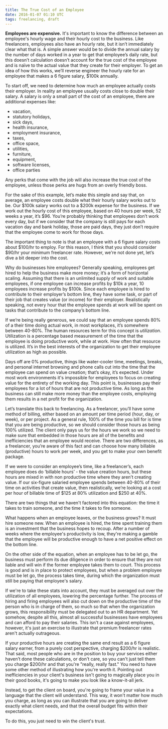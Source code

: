```yaml
---
title: The True Cost of an Employee
date: 2016-01-07 01:10 UTC
tags: freelancing, draft
---
```


**Employees are expensive.** It's important to know the difference between an employee's hourly wage and their hourly cost to the business. Like freelancers, employees also have an hourly rate, but it isn’t immediately clear what that is. A simple answer would be to divide the annual salary by the number of days worked in a year to get that employee’s daily rate, but this doesn’t calculation doesn’t account for the true cost of the employee and is naïve to the actual value that they create for their employer. To get an idea of how this works, we’ll reverse engineer the hourly rate for an employee that makes a 6 figure salary, $100k annually.

To start off, we need to determine how much an employee actually costs their employer. In reality an employee usually costs close to double their salary. A salary is only a small part of the cost of an employee, there are additional expenses like:

* vacation,
* statutory holidays,
* sick days,
* health insurance,
* employment insurance,
* taxes,
* office space,
* utilities,
* furniture,
* equipment,
* software licenses,
* office parties

Any perks that come with the job will also increase the true cost of the employee, unless those perks are hugs from an overly friendly boss.

For the sake of this example, let’s make this simple and say that, on average, an employee costs double what their hourly salary works out to be. Our $100k salary works out to a $200k expense for the business. If we work out the hourly cost of this employee, based on 40 hours per week, 52 weeks a year, it’s $96. You’re probably thinking that employees don’t work every day, but if we consider that the company is still pays for each vacation day and bank holiday, those are paid days, they just don’t require that the employee come to work for those days.

The important thing to note is that an employee with a 6 figure salary costs about $100/hr to employ. For this reason, I think that you should consider $90/hr your minimum freelancer rate. However, we're not done yet, let’s dive a bit deeper into the cost.

Why do businesses hire employees? Generally speaking, employees get hired to help the business make more money; it’s a form of horizontal scaling. Assuming that there is an unlimited supply of work and suitable employees, if one employee can increase profits by $10k a year, 10 employees increase profits by $100k. Since each employee is hired to contribute to their employer’s bottom line, they have some task, or part of their job that creates value (or income) for their employer. Realistically speaking, not every hour that the employee spends at work will be spent on tasks that contribute to the company’s bottom line.

If we’re being really generous, we could say that an employee spends 80% of a their time doing actual work, in most workplaces, it’s somewhere between 40-80%. The human resources term for this concept is _utilization_. Utilization is a percentage based measurement of the time that the employee is doing productive work, while at work. How often that resource is utilized. It’s in the best interests of the organization to get their employee utilization as high as possible.

Days off are 0% productive, things like water-cooler time, meetings, breaks, and personal internet browsing and phone calls cut into the time that the employee can spend on value creation; that’s okay, it’s expected. Under most work environments it's impossible for employees to focus on creating value for the entirety of the working day. This point is, businesses pay their employees for a lot of hours that are not productive time. As long as the business can still make more money than the employee costs, employing them results in a net profit for the organization.

Let’s translate this back to freelancing. As a freelancer, you’ll have some method of billing, either based on an amount per time period (hour, day, or week), or per project. As a general rule, 100% of the time you bill for is time that you are being productive, so we should consider those hours as being 100% utilized. The client only pays us for the hours we work so we need to make sure that embedded in those hours are all of the benefits and inefficiencies that an employee would receive. There are two differences, as a freelancer, you’re aware of this fact and can choose how many billable (productive) hours to work per week, and you get to make your own benefit package.

If we were to consider an employee’s time, like a freelancer’s, each employee does do ‘billable hours’ - the value creation hours, but these hours are mixed in with non productive time where they aren’t creating value. If our six-figure salaried employee spends between 40-80% of their time on activities that create value, then realistically, we’re looking at a cost per hour of billable time of $125 at 80% utilization and $250 at 40%.

There are two things that we haven't factored into this equation: the time it takes to train someone, and the time it takes to fire someone.

What happens when an employee leaves, or the business grows? It must hire someone new. When an employee is hired, the time spent training them is an investment that the business hopes to recoup. After a number of weeks where the employee's productivity is low, they're making a gamble that the employee will be productive enough to have a net positive effect on the bottom line.

On the other side of the equation, when an employee has to be let go, the business must perform its due diligence in order to ensure that they are not liable and will win if the former employee takes them to court. This process is good and is in place to protect employees, but when a problem employee must be let go, the process takes time, during which the organization must still be paying that employee's salary.

If we're to take these stats into account, they must be averaged out over the utilization of all employees, lowering the percentage further. The process of hiring and firing employees will also cut down on the productive time of the person who is in charge of them, so much so that when the organization grows, this responsibility must be delegated out to an HR department. Yet somehow, despite all this, almost all successful businesses have employees and can afford to pay their salaries. This isn't a case against employees, however, it's just an exercise to illustrate that premium freelancer rates aren't actually outrageous.

If your productive hours are creating the same end result as a 6 figure salary earner, from a purely cost perspective, charging $200/hr is realistic. That said, most people who are in the position to buy your services either haven’t done these calculations, or don't care, so you can't just tell them you charge $200/hr and that you're "really, really fast." You need to have some other method of illustrating how you're worth it. Pointing out inefficiencies in your client's business isn't going to magically place you in their good books, it's going to make you look like a know-it-all jerk.

Instead, to get the client on board, you're going to frame your value in a language that the client will understand. This way, it won't matter how much you charge, as long as you can illustrate that you are going to deliver exactly what client needs, and that the overall budget fits within their expectations.

To do this, you just need to win the client's trust.
